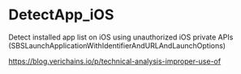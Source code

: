 # DetectApp_iOS
Detect installed app list on iOS using unauthorized iOS private APIs (SBSLaunchApplicationWithIdentifierAndURLAndLaunchOptions)

https://blog.verichains.io/p/technical-analysis-improper-use-of
